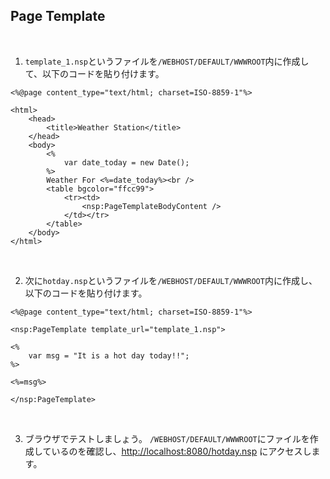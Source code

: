 ## Page Template

<br>

1. `template_1.nsp`というファイルを`/WEBHOST/DEFAULT/WWWROOT`内に作成して、以下のコードを貼り付けます。

```
<%@page content_type="text/html; charset=ISO-8859-1"%>

<html>
    <head>
        <title>Weather Station</title>
    </head>
    <body>
        <%
            var date_today = new Date();
        %>
        Weather For <%=date_today%><br />
        <table bgcolor="ffcc99">
            <tr><td>
                <nsp:PageTemplateBodyContent />
            </td></tr>
        </table>
    </body>
</html>
```

<br>

2. 次に`hotday.nsp`というファイルを`/WEBHOST/DEFAULT/WWWROOT`内に作成し、以下のコードを貼り付けます。

```
<%@page content_type="text/html; charset=ISO-8859-1"%>

<nsp:PageTemplate template_url="template_1.nsp">

<%
    var msg = "It is a hot day today!!";
%>

<%=msg%>

</nsp:PageTemplate>
```

<br>

3. ブラウザでテストしましょう。
   `/WEBHOST/DEFAULT/WWWROOT`にファイルを作成しているのを確認し、[http://localhost:8080/hotday.nsp](http://localhost:9090/hotday.nsp) にアクセスします。
